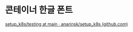 # 콘테이너 한글 폰트 

[setup_k8s/testing at main · anarinsk/setup_k8s (github.com)](https://github.com/anarinsk/setup_k8s/tree/main/testing)
